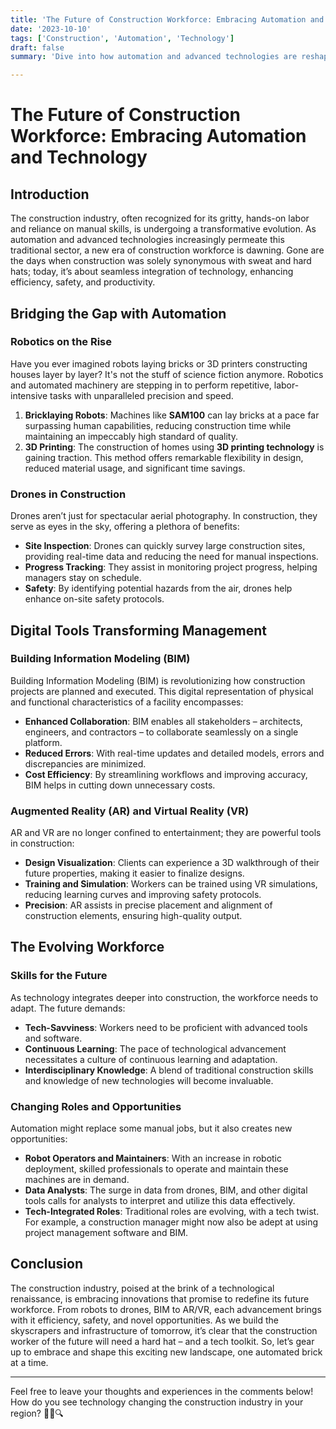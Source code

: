 ```yaml
---
title: 'The Future of Construction Workforce: Embracing Automation and Technology'
date: '2023-10-10'
tags: ['Construction', 'Automation', 'Technology']
draft: false
summary: 'Dive into how automation and advanced technologies are reshaping the construction industry, offering insights into the future workforce, increased efficiency, and innovative solutions.'

---
```


# The Future of Construction Workforce: Embracing Automation and Technology

## Introduction

The construction industry, often recognized for its gritty, hands-on labor and reliance on manual skills, is undergoing a transformative evolution. As automation and advanced technologies increasingly permeate this traditional sector, a new era of construction workforce is dawning. Gone are the days when construction was solely synonymous with sweat and hard hats; today, it’s about seamless integration of technology, enhancing efficiency, safety, and productivity.

## Bridging the Gap with Automation

### Robotics on the Rise

Have you ever imagined robots laying bricks or 3D printers constructing houses layer by layer? It's not the stuff of science fiction anymore. Robotics and automated machinery are stepping in to perform repetitive, labor-intensive tasks with unparalleled precision and speed. 

1. **Bricklaying Robots**: Machines like **SAM100** can lay bricks at a pace far surpassing human capabilities, reducing construction time while maintaining an impeccably high standard of quality.
2. **3D Printing**: The construction of homes using **3D printing technology** is gaining traction. This method offers remarkable flexibility in design, reduced material usage, and significant time savings.

### Drones in Construction

Drones aren’t just for spectacular aerial photography. In construction, they serve as eyes in the sky, offering a plethora of benefits:

- **Site Inspection**: Drones can quickly survey large construction sites, providing real-time data and reducing the need for manual inspections.
- **Progress Tracking**: They assist in monitoring project progress, helping managers stay on schedule.
- **Safety**: By identifying potential hazards from the air, drones help enhance on-site safety protocols.

## Digital Tools Transforming Management

### Building Information Modeling (BIM)

Building Information Modeling (BIM) is revolutionizing how construction projects are planned and executed. This digital representation of physical and functional characteristics of a facility encompasses:

- **Enhanced Collaboration**: BIM enables all stakeholders – architects, engineers, and contractors – to collaborate seamlessly on a single platform.
- **Reduced Errors**: With real-time updates and detailed models, errors and discrepancies are minimized.
- **Cost Efficiency**: By streamlining workflows and improving accuracy, BIM helps in cutting down unnecessary costs.

### Augmented Reality (AR) and Virtual Reality (VR)

AR and VR are no longer confined to entertainment; they are powerful tools in construction:

- **Design Visualization**: Clients can experience a 3D walkthrough of their future properties, making it easier to finalize designs.
- **Training and Simulation**: Workers can be trained using VR simulations, reducing learning curves and improving safety protocols.
- **Precision**: AR assists in precise placement and alignment of construction elements, ensuring high-quality output.

## The Evolving Workforce

### Skills for the Future

As technology integrates deeper into construction, the workforce needs to adapt. The future demands:

- **Tech-Savviness**: Workers need to be proficient with advanced tools and software.
- **Continuous Learning**: The pace of technological advancement necessitates a culture of continuous learning and adaptation.
- **Interdisciplinary Knowledge**: A blend of traditional construction skills and knowledge of new technologies will become invaluable.

### Changing Roles and Opportunities

Automation might replace some manual jobs, but it also creates new opportunities:

- **Robot Operators and Maintainers**: With an increase in robotic deployment, skilled professionals to operate and maintain these machines are in demand.
- **Data Analysts**: The surge in data from drones, BIM, and other digital tools calls for analysts to interpret and utilize this data effectively.
- **Tech-Integrated Roles**: Traditional roles are evolving, with a tech twist. For example, a construction manager might now also be adept at using project management software and BIM.

## Conclusion

The construction industry, poised at the brink of a technological renaissance, is embracing innovations that promise to redefine its future workforce. From robots to drones, BIM to AR/VR, each advancement brings with it efficiency, safety, and novel opportunities. As we build the skyscrapers and infrastructure of tomorrow, it’s clear that the construction worker of the future will need a hard hat – and a tech toolkit. So, let’s gear up to embrace and shape this exciting new landscape, one automated brick at a time.

---

Feel free to leave your thoughts and experiences in the comments below! How do you see technology changing the construction industry in your region? 🚀🔧🔍